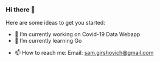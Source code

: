 ### Hi there 👋

<!--
**samg11/samg11** is a ✨ _special_ ✨ repository because its `README.md` (this file) appears on your GitHub profile.
-->
Here are some ideas to get you started:

- 🔭 I’m currently working on Covid-19 Data Webapp
- 🌱 I’m currently learning Go
<!-- 👯 I’m looking to collaborate on ...
- 🤔 I’m looking for help with ...
- 💬 Ask me about ...-->
- 📫 How to reach me:  Email: sam.girshovich@gmail.com
<!-- - ⚡ Fun fact: ... -->
